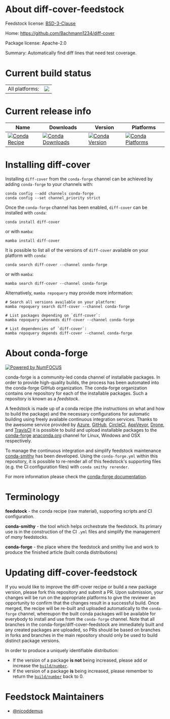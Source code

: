 About diff-cover-feedstock
==========================

Feedstock license: [BSD-3-Clause](https://github.com/conda-forge/diff-cover-feedstock/blob/main/LICENSE.txt)

Home: https://github.com/Bachmann1234/diff-cover

Package license: Apache-2.0

Summary: Automatically find diff lines that need test coverage.

Current build status
====================


<table><tr><td>All platforms:</td>
    <td>
      <a href="https://dev.azure.com/conda-forge/feedstock-builds/_build/latest?definitionId=6680&branchName=main">
        <img src="https://dev.azure.com/conda-forge/feedstock-builds/_apis/build/status/diff-cover-feedstock?branchName=main">
      </a>
    </td>
  </tr>
</table>

Current release info
====================

| Name | Downloads | Version | Platforms |
| --- | --- | --- | --- |
| [![Conda Recipe](https://img.shields.io/badge/recipe-diff--cover-green.svg)](https://anaconda.org/conda-forge/diff-cover) | [![Conda Downloads](https://img.shields.io/conda/dn/conda-forge/diff-cover.svg)](https://anaconda.org/conda-forge/diff-cover) | [![Conda Version](https://img.shields.io/conda/vn/conda-forge/diff-cover.svg)](https://anaconda.org/conda-forge/diff-cover) | [![Conda Platforms](https://img.shields.io/conda/pn/conda-forge/diff-cover.svg)](https://anaconda.org/conda-forge/diff-cover) |

Installing diff-cover
=====================

Installing `diff-cover` from the `conda-forge` channel can be achieved by adding `conda-forge` to your channels with:

```
conda config --add channels conda-forge
conda config --set channel_priority strict
```

Once the `conda-forge` channel has been enabled, `diff-cover` can be installed with `conda`:

```
conda install diff-cover
```

or with `mamba`:

```
mamba install diff-cover
```

It is possible to list all of the versions of `diff-cover` available on your platform with `conda`:

```
conda search diff-cover --channel conda-forge
```

or with `mamba`:

```
mamba search diff-cover --channel conda-forge
```

Alternatively, `mamba repoquery` may provide more information:

```
# Search all versions available on your platform:
mamba repoquery search diff-cover --channel conda-forge

# List packages depending on `diff-cover`:
mamba repoquery whoneeds diff-cover --channel conda-forge

# List dependencies of `diff-cover`:
mamba repoquery depends diff-cover --channel conda-forge
```


About conda-forge
=================

[![Powered by
NumFOCUS](https://img.shields.io/badge/powered%20by-NumFOCUS-orange.svg?style=flat&colorA=E1523D&colorB=007D8A)](https://numfocus.org)

conda-forge is a community-led conda channel of installable packages.
In order to provide high-quality builds, the process has been automated into the
conda-forge GitHub organization. The conda-forge organization contains one repository
for each of the installable packages. Such a repository is known as a *feedstock*.

A feedstock is made up of a conda recipe (the instructions on what and how to build
the package) and the necessary configurations for automatic building using freely
available continuous integration services. Thanks to the awesome service provided by
[Azure](https://azure.microsoft.com/en-us/services/devops/), [GitHub](https://github.com/),
[CircleCI](https://circleci.com/), [AppVeyor](https://www.appveyor.com/),
[Drone](https://cloud.drone.io/welcome), and [TravisCI](https://travis-ci.com/)
it is possible to build and upload installable packages to the
[conda-forge](https://anaconda.org/conda-forge) [anaconda.org](https://anaconda.org/)
channel for Linux, Windows and OSX respectively.

To manage the continuous integration and simplify feedstock maintenance
[conda-smithy](https://github.com/conda-forge/conda-smithy) has been developed.
Using the ``conda-forge.yml`` within this repository, it is possible to re-render all of
this feedstock's supporting files (e.g. the CI configuration files) with ``conda smithy rerender``.

For more information please check the [conda-forge documentation](https://conda-forge.org/docs/).

Terminology
===========

**feedstock** - the conda recipe (raw material), supporting scripts and CI configuration.

**conda-smithy** - the tool which helps orchestrate the feedstock.
                   Its primary use is in the construction of the CI ``.yml`` files
                   and simplify the management of *many* feedstocks.

**conda-forge** - the place where the feedstock and smithy live and work to
                  produce the finished article (built conda distributions)


Updating diff-cover-feedstock
=============================

If you would like to improve the diff-cover recipe or build a new
package version, please fork this repository and submit a PR. Upon submission,
your changes will be run on the appropriate platforms to give the reviewer an
opportunity to confirm that the changes result in a successful build. Once
merged, the recipe will be re-built and uploaded automatically to the
`conda-forge` channel, whereupon the built conda packages will be available for
everybody to install and use from the `conda-forge` channel.
Note that all branches in the conda-forge/diff-cover-feedstock are
immediately built and any created packages are uploaded, so PRs should be based
on branches in forks and branches in the main repository should only be used to
build distinct package versions.

In order to produce a uniquely identifiable distribution:
 * If the version of a package **is not** being increased, please add or increase
   the [``build/number``](https://docs.conda.io/projects/conda-build/en/latest/resources/define-metadata.html#build-number-and-string).
 * If the version of a package **is** being increased, please remember to return
   the [``build/number``](https://docs.conda.io/projects/conda-build/en/latest/resources/define-metadata.html#build-number-and-string)
   back to 0.

Feedstock Maintainers
=====================

* [@nicoddemus](https://github.com/nicoddemus/)

